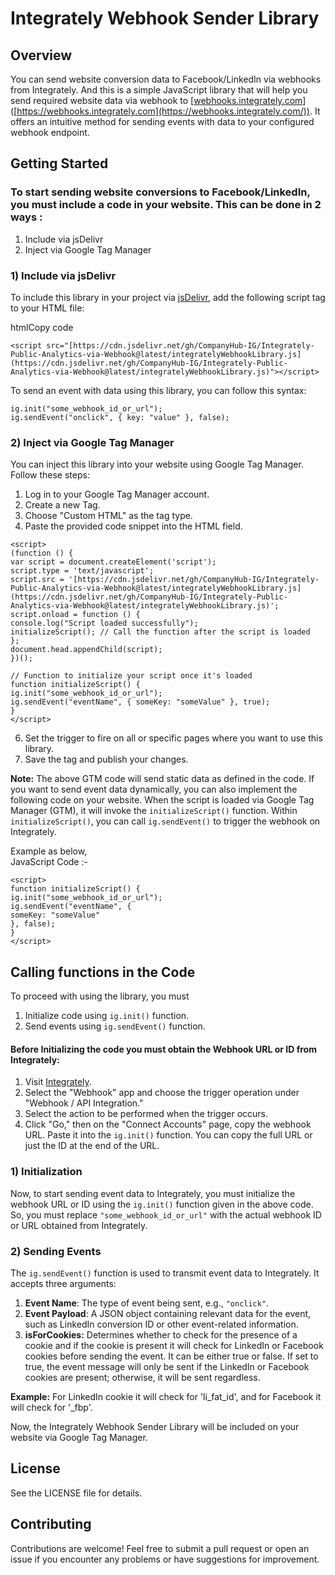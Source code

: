 
# Integrately Webhook Sender Library  
  
## Overview  
  
You can send website conversion data to Facebook/LinkedIn via webhooks from Integrately. And this is a simple JavaScript library that will help you send required website data via webhook to [[webhooks.integrately.com](http://webhooks.integrately.com/)]([https://webhooks.integrately.com](https://webhooks.integrately.com/)). It offers an intuitive method for sending events with data to your configured webhook endpoint.  
  
## Getting Started  
### To start sending website conversions to Facebook/LinkedIn, you must include a code in your website. This can be done in 2 ways :  
1) Include via jsDelivr  
2) Inject via Google Tag Manager  
### 1) Include via jsDelivr  
  
To include this library in your project via [jsDelivr]([https://cdn.jsdelivr.net/gh/CompanyHub-IG/Integrately-Public-Analytics-via-Webhook@latest/integratelyWebhookLibrary.js](https://cdn.jsdelivr.net/gh/CompanyHub-IG/Integrately-Public-Analytics-via-Webhook@latest/integratelyWebhookLibrary.js)), add the following script tag to your HTML file:  
  
htmlCopy code  
  
```  
<script src="[https://cdn.jsdelivr.net/gh/CompanyHub-IG/Integrately-Public-Analytics-via-Webhook@latest/integratelyWebhookLibrary.js](https://cdn.jsdelivr.net/gh/CompanyHub-IG/Integrately-Public-Analytics-via-Webhook@latest/integratelyWebhookLibrary.js)"></script>  
```  
To send an event with data using this library, you can follow this syntax:  
```  
ig.init("some_webhook_id_or_url");  
ig.sendEvent("onclick", { key: "value" }, false);  
```  
  
### 2) Inject via Google Tag Manager  
  
You can inject this library into your website using Google Tag Manager. Follow these steps:  
  
1. Log in to your Google Tag Manager account.  
2. Create a new Tag.  
3. Choose "Custom HTML" as the tag type.  
4. Paste the provided code snippet into the HTML field.  
```  
<script>  
(function () {  
var script = document.createElement('script');  
script.type = 'text/javascript';  
script.src = '[https://cdn.jsdelivr.net/gh/CompanyHub-IG/Integrately-Public-Analytics-via-Webhook@latest/integratelyWebhookLibrary.js](https://cdn.jsdelivr.net/gh/CompanyHub-IG/Integrately-Public-Analytics-via-Webhook@latest/integratelyWebhookLibrary.js)';  
script.onload = function () {  
console.log("Script loaded successfully");  
initializeScript(); // Call the function after the script is loaded  
};  
document.head.appendChild(script);  
})();  
  
// Function to initialize your script once it's loaded  
function initializeScript() {  
ig.init("some_webhook_id_or_url");  
ig.sendEvent("eventName", { someKey: "someValue" }, true);  
}  
</script>  
```  
6. Set the trigger to fire on all or specific pages where you want to use this library.  
7. Save the tag and publish your changes.  
  
**Note:** The above GTM code will send static data as defined in the code. If you want to send event data dynamically, you can also implement the following code on your website. When the script is loaded via Google Tag Manager (GTM), it will invoke the `initializeScript()` function. Within `initializeScript()`, you can call `ig.sendEvent()` to trigger the webhook on Integrately.  
  
Example as below,  
JavaScript Code :-  
```  
<script>  
function initializeScript() {  
ig.init("some_webhook_id_or_url");  
ig.sendEvent("eventName", {  
someKey: "someValue"  
}, false);  
}  
</script>  
```  
  
## Calling functions in the Code  
To proceed with using the library, you must  
1) Initialize code using `ig.init()` function.  
2) Send events using `ig.sendEvent()` function.

#### Before Initializing the code you must obtain the Webhook URL or ID from Integrately:
  
1. Visit [Integrately]([https://integrately.com](https://integrately.com/)).  
2. Select the "Webhook" app and choose the trigger operation under "Webhook / API Integration."  
3. Select the action to be performed when the trigger occurs.  
4. Click "Go," then on the "Connect Accounts" page, copy the webhook URL. Paste it into the `ig.init()` function. You can copy the full URL or just the ID at the end of the URL.  
### 1) Initialization  
  
Now, to start sending event data to Integrately, you must initialize the webhook URL or ID using the `ig.init()` function given in the above code. So, you must replace `"some_webhook_id_or_url"` with the actual webhook ID or URL obtained from Integrately.  
  
### 2) Sending Events  
  
The `ig.sendEvent()` function is used to transmit event data to Integrately. It accepts three arguments:  
  
1. **Event Name**: The type of event being sent, e.g., `"onclick"`.  
2. **Event Payload**: A JSON object containing relevant data for the event, such as LinkedIn conversion ID or other event-related information.  
3. **isForCookies:** Determines whether to check for the presence of a cookie and if the cookie is present it will check for LinkedIn or Facebook cookies before sending the event. It can be either true or false. If set to true, the event message will only be sent if the LinkedIn or Facebook cookies are present; otherwise, it will be sent regardless.  
  
**Example:** For LinkedIn cookie it will check for 'li_fat_id', and for Facebook it will check for '_fbp'.  
  
Now, the Integrately Webhook Sender Library will be included on your website via Google Tag Manager.  
  
## License  
  
See the LICENSE file for details.  
  
## Contributing  
  
Contributions are welcome! Feel free to submit a pull request or open an issue if you encounter any problems or have suggestions for improvement.
